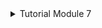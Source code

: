 <details>
<summary>Tutorial Module 7</summary>

<details>
<summary>Reflection Subscriber-1</summary>

1. In this tutorial, we used **RwLock<>** to synchronise the use of **Vec** of **Notifications**. Explain why it is necessary for this case, and explain why we don’t use **Mutex<>** instead?

    In the provided code, the usage of **RwLock<Vec<Notification>>** is essential to synchronize access to the shared **Vec** of **Notifications** within the **NotificationRepository**. This choice ensures that multiple threads can safely read from the data structure concurrently or allow a single thread to modify it at a time, preventing data races and maintaining thread safety. **RwLock** is preferred over **Mutex** in this scenario because it allows multiple threads to read the notifications list concurrently, improving concurrency and performance, particularly in scenarios with frequent read operations. Using **Mutex** would restrict access to a single thread at a time, potentially leading to unnecessary blocking and reduced concurrency. Therefore, **RwLock** is the appropriate choice when both read and write access need to be coordinated effectively to maximize concurrency while ensuring thread safety.

2. In this tutorial, we used **lazy_static** external library to define **Vec** and **DashMap** as a “**static**” variable. Compared to Java where we can mutate the content of a **static** variable via a **static** function, why didn't Rust allow us to do so?

    In Rust, static variables are immutable by default, meaning they cannot be modified after initialization, aligning with Rust's emphasis on safety and preventing common programming errors like data races. This design choice ensures thread safety by preventing concurrent modification of static variables, contributing to Rust's reputation for safety and reliability in concurrent programming scenarios. Conversely, in Java, static variables can be mutated via static functions, which can lead to mutable shared state and potential concurrency issues if not managed carefully. While this approach offers flexibility, it also introduces risks, such as data races and unpredictable behavior in concurrent environments. Rust's enforcement of immutability for static variables underscores its commitment to safety and reliability in concurrent programming, even if it requires more explicit handling of shared state compared to Java.

</details>

<details>
<summary>Reflection Subscriber-2</summary>

1. Have you explored things outside of the steps in the tutorial, for example: src/lib.rs? If not, explain why you didn’t do so. If yes, explain things that you’ve learned from those other parts of code.

    The `src/lib.rs` file defines essential components for a Rust application, including configuration handling (`AppConfig`), error handling utilities (`Result`, `Error`, `ErrorResponse`, `compose_error_response`), and initialization of a Reqwest HTTP client (`REQWEST_CLIENT`). These components are crucial for building a robust and functional application beyond the scope of a tutorial. Understanding and exploring these additional parts of the codebase is essential for gaining insights into various aspects of Rust programming and developing more robust and maintainable Rust applications.

2. Since you have completed the tutorial by now and have tried to test your notification system by spawning multiple instances of Receiver, explain how Observer pattern eases you to plug in more subscribers. How about spawning more than 1 instance of Main app, will it still be easy enough to add to the system?

    The Observer pattern facilitates the integration of additional subscribers into the notification system by providing a flexible and scalable architecture. Each subscriber acts as an observer that receives notifications from the main application, allowing for easy customization and extensibility. By adhering to the Observer pattern, adding new subscribers involves implementing the subscriber interface and registering them with the main application, without requiring modifications to the core functionality. Furthermore, spawning multiple instances of the main application is also straightforward, as each instance can maintain its list of subscribers independently, enabling parallel processing of notifications. This modular and scalable design ensures that the notification system can accommodate growth and handle increased workload efficiently while maintaining flexibility for future expansion.

3. Have you tried to make your own Tests, or enhance documentation on your Postman collection? If you have tried those features, tell us whether it is useful for your work (it can be your tutorial work or your Group Project)

    Creating tests in tools like Postman enables developers to automate the process of verifying API endpoints and responses, ensuring application reliability and stability through automated regression testing and validation against expected behaviors. On the other hand, enhancing documentation within Postman collections by including descriptions, examples, and usage instructions fosters better communication and collaboration within development teams, reduces onboarding time for new developers, and ensures consistency in API usage across the project. Overall, leveraging these features can significantly improve the development process, software quality, and collaboration among team members in various projects.

</details>
</details>